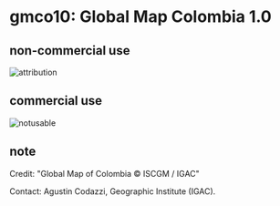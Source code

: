 # gmco10: Global Map Colombia 1.0
## non-commercial use
![attribution](https://globalmaps.github.io/globalmaps/attribution.png)
## commercial use
![notusable](https://globalmaps.github.io/globalmaps/notusable.png)

## note
Credit: "Global Map of Colombia © ISCGM / IGAC"

Contact: Agustin Codazzi, Geographic Institute (IGAC).

